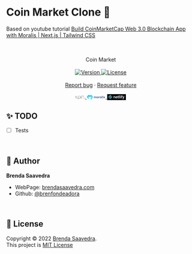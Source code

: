 # Coin Market Clone 👋

Based on youtube tutorial [Build CoinMarketCap Web 3.0 Blockchain App with Moralis | Next.js | Tailwind CSS](https://www.youtube.com/watch?v=fim8DfBPVks)

<p align="center">
<!--<a href="https://ancient-dew-1659.on.fleek.co">
<img src="images/dao.png" align="center" width="50%">
</a>  -->
<br><br>
     Coin Market
    <br><br>
    <a href="#">
    <img alt="Version" src="https://img.shields.io/badge/WIP-red.svg" />
  </a>
  <a href="#">
    <img alt="License" src="https://img.shields.io/badge/License-MIT-orange.svg" />
  </a>
  <br>
    <br>
    <a href="https://github.com/brenfondeadora/coinmarket-clone-blockchain/issues/new">Report bug</a>
    ·
    <a href="https://github.com/brenfondeadora/coinmarket-clone-blockchain/issues/new">Request feature</a>
</p>

<p align="center">
<a href="https://nextjs.org/">
  <img src="images/nextjs.png" align="center" width="5%" >
</a> 
<a href="https://moralis.io/">
<img src="images/moralis.png" align="center" width="10%">
</a>  
<a href="https://www.netlify.com/">
<img src="images/netlify.png" align="center" width="10%">
</a>  
</p>

## ✨ TODO

- [ ] Tests

<br>

## 👤 Author

**Brenda Saavedra**

- WebPage: [brendasaavedra.com](http://brendasaavedra.com)
- Github: [@brenfondeadora](https://github.com/brenfondeadora/)

<br>

## 📝 License

Copyright © 2022 [Brenda Saavedra](https://github.com/brenfondeadora).<br />
This project is [MIT License](LICENSE)
